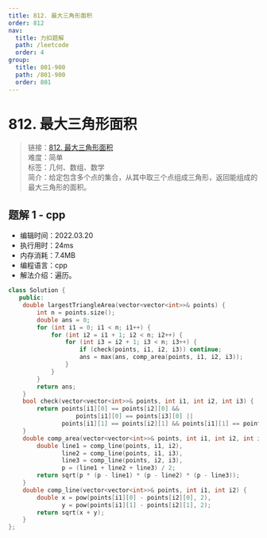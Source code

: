 ```yaml
---
title: 812. 最大三角形面积
order: 812
nav:
  title: 力扣题解
  path: /leetcode
  order: 4
group:
  title: 801-900
  path: /801-900
  order: 801
---
```


# 812. 最大三角形面积
    
> 链接：[812. 最大三角形面积](https://leetcode-cn.com/problems/largest-triangle-area/)  
> 难度：简单  
> 标签：几何、数组、数学  
> 简介：给定包含多个点的集合，从其中取三个点组成三角形，返回能组成的最大三角形的面积。
      
## 题解 1 - cpp
- 编辑时间：2022.03.20
- 执行用时：24ms
- 内存消耗：7.4MB
- 编程语言：cpp
- 解法介绍：遍历。
```cpp
class Solution {
   public:
    double largestTriangleArea(vector<vector<int>>& points) {
        int n = points.size();
        double ans = 0;
        for (int i1 = 0; i1 < n; i1++) {
            for (int i2 = i1 + 1; i2 < n; i2++) {
                for (int i3 = i2 + 1; i3 < n; i3++) {
                    if (check(points, i1, i2, i3)) continue;
                    ans = max(ans, comp_area(points, i1, i2, i3));
                }
            }
        }
        return ans;
    }
    bool check(vector<vector<int>>& points, int i1, int i2, int i3) {
        return points[i1][0] == points[i2][0] &&
                   points[i1][0] == points[i3][0] ||
               points[i1][1] == points[i2][1] && points[i1][1] == points[i3][1];
    }
    double comp_area(vector<vector<int>>& points, int i1, int i2, int i3) {
        double line1 = comp_line(points, i1, i2),
               line2 = comp_line(points, i1, i3),
               line3 = comp_line(points, i2, i3),
               p = (line1 + line2 + line3) / 2;
        return sqrt(p * (p - line1) * (p - line2) * (p - line3));
    }
    double comp_line(vector<vector<int>>& points, int i1, int i2) {
        double x = pow(points[i1][0] - points[i2][0], 2),
               y = pow(points[i1][1] - points[i2][1], 2);
        return sqrt(x + y);
    }
};
```

      